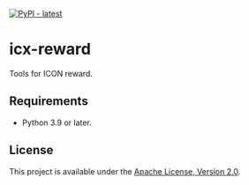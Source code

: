 [![PyPI - latest](https://img.shields.io/pypi/v/icx-reward?label=latest&logo=pypi)](https://pypi.org/project/icx-reward)
# icx-reward
Tools for ICON reward.

## Requirements

- Python 3.9 or later.

## License

This project is available under the [Apache License, Version 2.0](http://www.apache.org/licenses/LICENSE-2.0).
